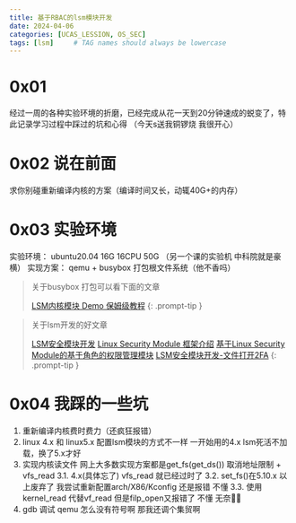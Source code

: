 ```yaml
---
title: 基于RBAC的lsm模块开发
date: 2024-04-06
categories: [UCAS_LESSION, OS_SEC]
tags: [lsm]     # TAG names should always be lowercase
---
```


# 0x01
经过一周的各种实验环境的折磨，已经完成从花一天到20分钟速成的蜕变了，特此记录学习过程中踩过的坑和心得
（今天s送我铜锣烧 我很开心）

# 0x02 说在前面
求你别碰重新编译内核的方案（编译时间又长，动辄40G+的内存）

# 0x03 实验环境
实验环境： ubuntu20.04 16G 16CPU 50G （另一个课的实验机 中科院就是豪横）
实现方案： qemu + busybox 打包根文件系统（他不香吗）

>   关于busybox 打包可以看下面的文章
> 
> [LSM内核模块 Demo 保姆级教程](https://blog.csdn.net/weixin_40788897/article/details/123374309)
{: .prompt-tip }

>   关于lsm开发的好文章
> 
> [LSM安全模块开发](https://rlyown.github.io/2021/07/14/LSM安全模块开发/)
> [Linux Security Module 框架介绍](https://liwugang.github.io/2020/10/18/introduce_lsm.html#:~:text=1%20将之前的%20early_lsm%20名字添加到全局变量%20lsm_names；%202%20ordered_lsm_init%20函数首先会调用,ordered_lsm_parse%20来获取模块，然后调用%20prepare_lsm%20和%20initialize_lsm，这两个函数和%20early_security_init%20中类似%E3%80%82%20系统默认的模块加载顺序：lockdown%2Cyama%2Cloadpin%2Csafesetid%2Cintegrity%2Cselinux%2Csmack%2Ctomoyo%2Capparmor%2Cbpf)
> [基于Linux Security Module的基于角色的权限管理模块](https://blog.csdn.net/jmh1996/article/details/88935907)
> [LSM安全模块开发-文件打开2FA](https://www.neko.ooo/lsm-mod/#开始前的小提示)
{: .prompt-tip }

# 0x04 我踩的一些坑
1. 重新编译内核费时费力（还疯狂报错）
2. linux 4.x 和 linux5.x 配置lsm模块的方式不一样 一开始用的4.x lsm死活不加载，换了5.x才好
3. 实现内核读文件 网上大多数实现方案都是get_fs(get_ds()) 取消地址限制 + vfs_read
   3.1. 4.x(具体忘了) vfs_read 就已经过时了
   3.2. set_fs()在5.10.x 以上废弃了 我尝试重新配置arch/X86/Kconfig 还是报错 不懂
   3.3. 使用kernel_read 代替vf_read  但是filp_open又报错了 不懂 无奈😮‍💨
4. gdb 调试 qemu 怎么没有符号啊 那我还调个集贸啊

